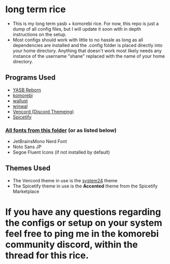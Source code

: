# long term rice

- This is my long term yasb + komorebi rice. For now, this repo is just a dump of all config files, but I will update it soon with in depth instructions on the setup.
- Most configs should work with little to no hassle as long as all dependencies are installed and the .config folder is placed directly into your home directory. Anything that doesn't work most likely needs any instance of the username "shane" replaced with the name of your home directory. 

## Programs Used
- <a href="https://github.com/amnweb/yasb">YASB Reborn</a>
- <a href="https://github.com/LGUG2Z/komorebi">komorebi</a>
- <a href="https://codeberg.org/explosion-mental/wallust">wallust</a>
- <a href="https://github.com/scaryrawr/winwal">winwal</a>
- <a href="https://vencord.dev/">Vencord (Discord Themeing)</a>
- <a href="https://spicetify.app/docs/getting-started/">Spicetify</a>

### <a href="https://github.com/shaneosu/shane-dotfiles/tree/main/fonts"> All fonts from this folder</a> (or as listed below)
- JetBrainsMono Nerd Font
- Noto Sans JP
- Segoe Fluent Icons (if not installed by default)

## Themes Used
- The Vencord theme in use is the <a href="https://github.com/refact0r/system24">system24</a> theme
- The Spicetify theme in use is the **Accented** theme from the Spicetify Marketplace

# If you have any questions regarding the configs or setup on your system feel free to ping me in the komorebi community discord, within the thread for this rice.
